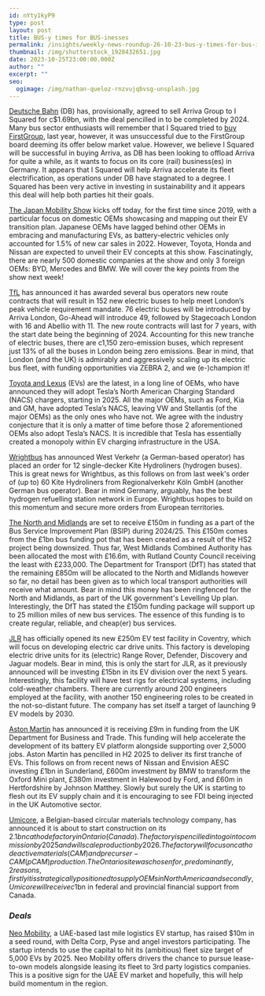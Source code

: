 ```yaml
---
id: nYty1kyP9
type: post
layout: post
title: BUS-y times for BUS-inesses
permalink: /insights/weekly-news-roundup-26-10-23-bus-y-times-for-bus-inesses/
thumbnail: /img/shutterstock_1928432651.jpg
date: 2023-10-25T23:00:00.000Z
author: ""
excerpt: ""
seo:
  ogimage: /img/nathan-queloz-rnzvujqbvsg-unsplash.jpg
---
```

[Deutsche Bahn](https://www.route-one.net/news/arriva-sale-to-i-squared-capital-set-to-be-completed-in-2024/?utm_source=routeone&utm_campaign=9ef284cbba-EMAIL_CAMPAIGN_2023_10_11_NEWS+_DIGEST_COPY_01&utm_medium=email&utm_term=0_-ecdfdee912-%5BLIST_EMAIL_ID%5D) (DB) has, provisionally, agreed to sell Arriva Group to I Squared for c$1.69bn, with the deal pencilled in to be completed by 2024. Many bus sector enthusiasts will remember that I Squared tried to [buy FirstGroup](https://www.route-one.net/news/i-squared-capital-withdraws-from-firstgroup-pursuit/), last year, however, it was unsuccessful due to the FirstGroup board deeming its offer below market value. However, we believe I Squared will be successful in buying Arriva, as DB has been looking to offload Arriva for quite a while, as it wants to focus on its core (rail) business(es) in Germany. It appears that I Squared will help Arriva accelerate its fleet electrification, as operations under DB have stagnated to a degree. I Squared has been very active in investing in sustainability and it appears this deal will help both parties hit their goals.   

[The Japan Mobility Show](https://www.bloomberg.com/news/articles/2023-10-22/japan-s-carmakers-take-stage-to-show-their-ev-ambitions-are-real?sref=uFYGeRuc) kicks off today, for the first time since 2019, with a particular focus on domestic OEMs showcasing and mapping out their EV transition plan. Japanese OEMs have lagged behind other OEMs in embracing and manufacturing EVs, as battery-electric vehicles only accounted for 1.5% of new car sales in 2022. However, Toyota, Honda and Nissan are expected to unveil their EV concepts at this show. Fascinatingly, there are nearly 500 domestic companies at the show and only 3 foreign OEMs: BYD, Mercedes and BMW. We will cover the key points from the show next week!

[TfL](https://www.route-one.net/news/152-further-electric-buses-for-london-in-latest-contract-awards/?utm_source=routeone&utm_campaign=e69c8614a0-EMAIL_CAMPAIGN_2023_10_11_NEWS+_DIGEST_COPY_01&utm_medium=email&utm_term=0_-ecdfdee912-%5BLIST_EMAIL_ID%5D) has announced it has awarded several bus operators new route contracts that will result in 152 new electric buses to help meet London’s peak vehicle requirement mandate. 76 electric buses will be introduced by Arriva London, Go-Ahead will introduce 49, followed by Stagecoach London with 16 and Abellio with 11. The new route contracts will last for 7 years, with the start date being the beginning of 2024. Accounting for this new tranche of electric buses, there are c1,150 zero-emission buses, which represent just 13% of all the buses in London being zero emissions. Bear in mind, that London (and the UK) is admirably and aggressively scaling up its electric bus fleet, with funding opportunities via ZEBRA 2, and we (e-)champion it!

[Toyota and Lexus](https://techcrunch.com/2023/10/20/toyota-hops-on-teslas-ev-charging-standard-leaving-stellantis-and-vw-as-holdouts/) (EVs) are the latest, in a long line of OEMs, who have announced they will adopt Tesla’s North American Charging Standard (NACS) chargers, starting in 2025. All the major OEMs, such as Ford, Kia and GM, have adopted Tesla’s NACS, leaving VW and Stellantis (of the major OEMs) as the only ones who have not. We agree with the industry conjecture that it is only a matter of time before those 2 aforementioned OEMs also adopt Tesla’s NACS. It is incredible that Tesla has essentially created a monopoly within EV charging infrastructure in the USA.

[Wrightbus](https://www.busandcoachbuyer.com/wrightbus-secures-hydrogen-bus-order-from-germany/) has announced West Verkehr (a German-based operator) has placed an order for 12 single-decker Kite Hydroliners (hydrogen buses). This is great news for Wrightbus, as this follows on from last week's order of (up to) 60 Kite Hydroliners from Regionalverkehr Köln GmbH (another German bus operator). Bear in mind Germany, arguably, has the best hydrogen refuelling station network in Europe. Wrightbus hopes to build on this momentum and secure more orders from European territories.  

[The North and Midlands](https://www.route-one.net/news/first-150m-of-former-hs2-money-for-bus-in-england-is-allocated/) are set to receive £150m in funding as a part of the Bus Service Improvement Plan (BSIP) during 2024/25. This £150m comes from the £1bn bus funding pot that has been created as a result of the HS2 project being downsized. Thus far, West Midlands Combined Authority has been allocated the most with £16.6m, with Rutland County Council receiving the least with £233,000. The Department for Transport (DfT) has stated that the remaining £850m will be allocated to the North and Midlands however so far, no detail has been given as to which local transport authorities will receive what amount. Bear in mind this money has been ringfenced for the North and Midlands, as part of the UK government's Levelling Up plan. Interestingly, the DfT has stated the £150m funding package will support up to 25 million miles of new bus services. The essence of this funding is to create regular, reliable, and cheap(er) bus services. 

[JLR](https://www.bbc.co.uk/news/articles/ckrepml0x0do) has officially opened its new £250m EV test facility in Coventry, which will focus on developing electric car drive units. This factory is developing electric drive units for its (electric) Range Rover, Defender, Discovery and Jaguar models. Bear in mind, this is only the start for JLR, as it previously announced will be investing £15bn in its EV division over the next 5 years. Interestingly, this facility will have test rigs for electrical systems, including cold-weather chambers. There are currently around 200 engineers employed at the facility, with another 150 engineering roles to be created in the not-so-distant future. The company has set itself a target of launching 9 EV models by 2030.

[Aston Martin](https://www.businessgreen.com/news/4137188/government-pledges-gbp9m-aston-martin-luxury-battery-ev-drive) has announced it is receiving £9m in funding from the UK Department for Business and Trade. This funding will help accelerate the development of its battery EV platform alongside supporting over 2,5000 jobs. Aston Martin has pencilled in H2 2025 to deliver its first tranche of EVs. This follows on from recent news of Nissan and Envision AESC investing £1bn in Sunderland, £600m investment by BMW to transform the Oxford Mini plant, £380m investment in Halewood by Ford, and £60m in Hertfordshire by Johnson Matthey. Slowly but surely the UK is starting to flesh out its EV supply chain and it is encouraging to see FDI being injected in the UK Automotive sector.

[Umicore](https://electricautonomy.ca/2023/10/16/umicore-finalizes-cathode-factory-ontario/), a Belgian-based circular materials technology company, has announced it is about to start construction on its $2.1bn cathode factory in Ontario (Canada). The factory is pencilled in to go into commission by 2025 and will scale production by 2026. The factory will focus on cathode active materials (CAM) and precurser-CAM (pCAM) production. The Ontario site was chosen for, predominantly, 2 reasons, firstly it is strategically positioned to supply OEMs in North America and secondly, Umicore will receive c$1bn in federal and provincial financial support from Canada. 

### ***Deals***

[Neo Mobility](https://yourstory.com/ys-gulf/uae-neo-mobility-raises-10m-seed-funding), a UAE-based last mile logistics EV startup, has raised $10m in a seed round, with Delta Corp, Pyse and angel investors participating. The startup intends to use the capital to hit its (ambitious) fleet size target of 5,000 EVs by 2025. Neo Mobility offers drivers the chance to pursue lease-to-own models alongside leasing its fleet to 3rd party logistics companies. This is a positive sign for the UAE EV market and hopefully, this will help build momentum in the region.